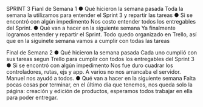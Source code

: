 SPRINT 3
Fianl de Semana 1
● Qué hicieron la semana pasada
Toda la semana la utilizamos para entender el Sprint 3 y repartir las tareas
● Si se encontró con algún impedimento
Nos costo entender todos los entregables del Sprint.
● Qué van a hacer en la siguiente semana
Ya finalmente logramos entender y repartir el Sprint. Todo quedo organizado en Trello, así que en la siguinete semana vamos a cumplir con todas las tareas

Final de Semana 2
● Qué hicieron la semana pasada
Cada uno cumplió con sus tareas segun Trello para cumplir con todos los entregables del Sprint 3
● Si se encontró con algún impedimento
Nos fue duro cuadrar los controladores, rutas, ejs y app. A varios no nos arrancaba el servidor. Manuel nos ayudó a todos.
● Qué van a hacer en la siguiente semana
Falta pocas cosas por terminar, en el último día que tenemos, nos queda solo la página: creación y edición de productos, esperamos todos trabajar en ella para poder entregar.